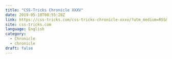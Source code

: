 ```yaml
---
title: "CSS-Tricks Chronicle XXXV"
date: 2019-05-10T00:55:28Z
link: https://css-tricks.com/css-tricks-chronicle-xxxv/?utm_medium=RSS&utm_source=news.12bit.vn
site: css-tricks.com
language: English
category:
  - Chronicle
  - chronicle
draft: false
---
```

